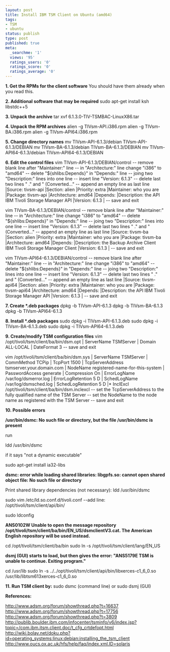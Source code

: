 ```yaml
---
layout: post
title: Install IBM TSM Client on Ubuntu (amd64)
tags:
- TSM
- ubuntu
status: publish
type: post
published: true
meta:
  _searchme: '1'
  views: '95'
  ratings_users: '0'
  ratings_score: '0'
  ratings_average: '0'
---
```

<strong>1. Get the RPMs for the client software</strong>
You should have them already when you read this.

<strong>2. Additional software that may be required</strong>
sudo apt-get install ksh libstdc++5

<strong>3. Unpack the archive</strong>
tar xvf 6.1.3.0-TIV-TSMBAC-LinuxX86.tar

<!--more-->

<strong>4. Unpack the RPM archives</strong>
alien -g TIVsm-API.i386.rpm
alien -g TIVsm-BA.i386.rpm
alien -g TIVsm-API64.i386.rpm

<strong>5. Change directory names</strong>
mv TIVsm-API-6.1.3/debian TIVsm-API-6.1.3/DEBIAN
mv TIVsm-BA-6.1.3/debian TIVsm-BA-6.1.3/DEBIAN
mv TIVsm-API64-6.1.3/debian TIVsm-API64-6.1.3/DEBIAN

<strong>6. Edit the control files</strong>
vim TIVsm-API-6.1.3/DEBIAN/control
-- remove blank line after "Maintainer:" line
-- in "Architecture:" line change "i386" to "amd64"
-- delete "${shlibs:Depends}" in "Depends:" line
-- joing two "Description:" lines into one line
-- insert line "Version: 6.1.3"
-- delete last two lines " ." and " (Converted..."
-- append an empty line as last line
|Source: tivsm-api
|Section: alien
|Priority: extra
|Maintainer: who you are
|Package: tivsm-api
|Architecture: amd64
|Depends:
|Description: the API IBM Tivoli Storage Manager API
|Version: 6.1.3
|
-- save and exit

vim TIVsm-BA-6.1.3/DEBIAN/control
-- remove blank line after "Maintainer:" line
-- in "Architecture:" line change "i386" to "amd64"
-- delete "${shlibs:Depends}" in "Depends:" line
-- joing two "Description:" lines into one line
-- insert line "Version: 6.1.3"
-- delete last two lines " ." and " (Converted..."
-- append an empty line as last line
|Source: tivsm-ba
|Section: alien
|Priority: extra
|Maintainer: who you are
|Package: tivsm-ba
|Architecture: amd64
|Depends:
|Description: the Backup Archive Client IBM Tivoli Storage Manager Client
|Version: 6.1.3
|
-- save and exit

vim TIVsm-API64-6.1.3/DEBIAN/control
-- remove blank line after "Maintainer:" line
-- in "Architecture:" line change "i386" to "amd64"
-- delete "${shlibs:Depends}" in "Depends:" line
-- joing two "Description:" lines into one line
-- insert line "Version: 6.1.3"
-- delete last two lines " ." and " (Converted..."
-- append an empty line as last line
|Source: tivsm-api64
|Section: alien
|Priority: extra
|Maintainer: who you are
|Package: tivsm-api64
|Architecture: amd64
|Depends:
|Description: the API IBM Tivoli Storage Manager API
|Version: 6.1.3
|
-- save and exit

<strong>7. Create *.deb packages</strong>
dpkg -b TIVsm-API-6.1.3
dpkg -b TIVsm-BA-6.1.3
dpkg -b TIVsm-API64-6.1.3

<strong>8. Install *.deb packages</strong>
sudo dpkg -i TIVsm-API-6.1.3.deb
sudo dpkg -i TIVsm-BA-6.1.3.deb
sudo dpkg -i TIVsm-API64-6.1.3.deb

<strong>9. Create/modify TSM configuration files</strong>
vim /opt/tivoli/tsm/client/ba/bin/dsm.opt
| ServerName TSMServer
| Domain ALL-LOCAL
| DateFormat 3
-- save and exit

vim /opt/tivoli/tsm/client/ba/bin/dsm.sys
| ServerName TSMServer
| CommMethod TCPip
| TcpPort 1500
| TcpServerAddress tsmserver.your.domain.com
| NodeName registered-name-for-this-system
| PasswordAccess generate
| Compression On
| ErrorLogName /var/log/dsmerror.log
| ErrorLogRetention 5 D
| SchedLogName /var/log/dsmsched.log
| SchedLogRetention 5 D
|* InclExcl /opt/tivoli/tsm/client/ba/bin/dsm.inclexcl
-- set the TcpServerAddress to the fully qualified name of the TSM Server
-- set the NodeName to the node name as registered with the TSM Server
-- save and exit

<strong>10. Possible errors</strong>

<strong>/usr/bin/dsmc: No such file or directory, but the file /usr/bin/dsmc is present</strong>

run

ldd /usr/bin/dsmc

if it says "not a dynamic executable"

sudo apt-get install ia32-libs

<strong>dsmc: error while loading shared libraries: libgpfs.so: cannot open shared object file: No such file or directory</strong>

Print shared library dependencies (not necessary):
ldd /usr/bin/dsmc

sudo vim /etc/ld.so.conf.d/tivoli.conf
--add line:  /opt/tivoli/tsm/client/api/bin/

sudo ldconfig

<strong>ANS0102W Unable to open the message repository /opt/tivoli/tsm/client/ba/bin/EN_US/dsmclientV3.cat. The American English repository will be used instead.</strong>

cd /opt/tivoli/tsm/client/ba/bin
sudo ln -s /opt/tivoli/tsm/client/lang/EN_US

<strong>dsmj (GUI) starts to load, but then gives the error: "ANS5179E TSM is unable to continue. Exiting program."</strong>

cd /usr/lib
sudo ln -s ../../opt/tivoli/tsm/client/api/bin/libxerces-c1_6_0.so /usr/lib/libtsm613xerces-c1_6_0.so

<strong>11. Run TSM client by:</strong>
sudo dsmc (command line)
or
sudo dsmj (GUI)

<strong>References:</strong>

<a href="http://www.adsm.org/forum/showthread.php?t=16637">http://www.adsm.org/forum/showthread.php?t=16637</a>
<a href="http://www.adsm.org/forum/showthread.php?t=17756">http://www.adsm.org/forum/showthread.php?t=17756</a>
<a href="http://www.adsm.org/forum/showthread.php?t=3809">http://www.adsm.org/forum/showthread.php?t=3809</a>
<a href="http://publib.boulder.ibm.com/infocenter/tsminfo/v6/index.jsp?topic=/com.ibm.itsm.client.doc/t_cfg_crtdefopt.html">http://publib.boulder.ibm.com/infocenter/tsminfo/v6/index.jsp?topic=/com.ibm.itsm.client.doc/t_cfg_crtdefopt.html</a>
<a href="http://wiki.bolay.net/doku.php?id=operating_systems:linux:debian:installing_the_tsm_client">http://wiki.bolay.net/doku.php?id=operating_systems:linux:debian:installing_the_tsm_client</a>
<a href="http://www.oucs.ox.ac.uk/hfs/help/faq/index.xml.ID=solaris">http://www.oucs.ox.ac.uk/hfs/help/faq/index.xml.ID=solaris</a>